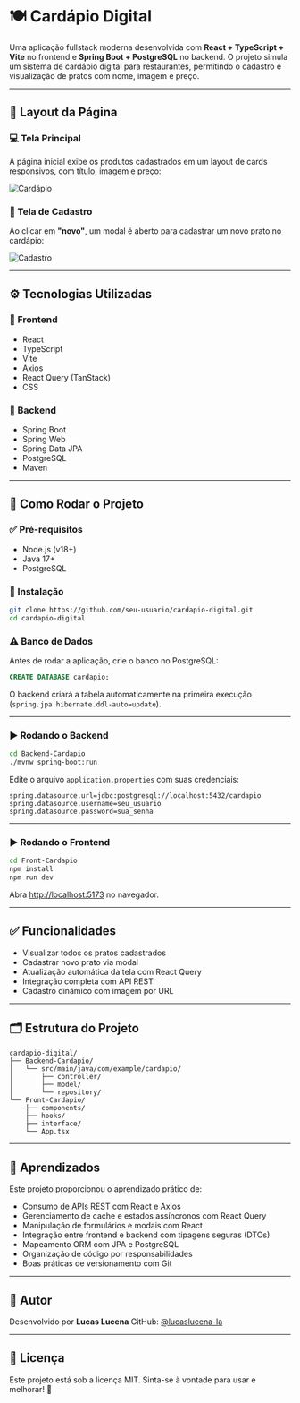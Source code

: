 # 🍽️ Cardápio Digital

Uma aplicação fullstack moderna desenvolvida com **React + TypeScript + Vite** no frontend e **Spring Boot + PostgreSQL** no backend. O projeto simula um sistema de cardápio digital para restaurantes, permitindo o cadastro e visualização de pratos com nome, imagem e preço.

---

## 📸 Layout da Página

### 💻 Tela Principal

A página inicial exibe os produtos cadastrados em um layout de cards responsivos, com título, imagem e preço:

![Cardápio](./public/assets/cardapio-preview.png)

### 📝 Tela de Cadastro

Ao clicar em **"novo"**, um modal é aberto para cadastrar um novo prato no cardápio:

![Cadastro](./public/assets/cadastro-preview.png)

---

## ⚙️ Tecnologias Utilizadas

### 🔹 Frontend

* React
* TypeScript
* Vite
* Axios
* React Query (TanStack)
* CSS

### 🔸 Backend

* Spring Boot
* Spring Web
* Spring Data JPA
* PostgreSQL
* Maven

---

## 🚀 Como Rodar o Projeto

### ✅ Pré-requisitos

* Node.js (v18+)
* Java 17+
* PostgreSQL

### 📆 Instalação

```bash
git clone https://github.com/seu-usuario/cardapio-digital.git
cd cardapio-digital
```

### ⚠️ Banco de Dados

Antes de rodar a aplicação, crie o banco no PostgreSQL:

```sql
CREATE DATABASE cardapio;
```

O backend criará a tabela automaticamente na primeira execução (`spring.jpa.hibernate.ddl-auto=update`).

---

### ▶️ Rodando o Backend

```bash
cd Backend-Cardapio
./mvnw spring-boot:run
```

Edite o arquivo `application.properties` com suas credenciais:

```properties
spring.datasource.url=jdbc:postgresql://localhost:5432/cardapio
spring.datasource.username=seu_usuario
spring.datasource.password=sua_senha
```

---

### ▶️ Rodando o Frontend

```bash
cd Front-Cardapio
npm install
npm run dev
```

Abra [http://localhost:5173](http://localhost:5173) no navegador.

---

## ✅ Funcionalidades

* Visualizar todos os pratos cadastrados
* Cadastrar novo prato via modal
* Atualização automática da tela com React Query
* Integração completa com API REST
* Cadastro dinâmico com imagem por URL

---

## 🗂️ Estrutura do Projeto

```
cardapio-digital/
├── Backend-Cardapio/
│   └── src/main/java/com/example/cardapio/
│       ├── controller/
│       ├── model/
│       └── repository/
└── Front-Cardapio/
    ├── components/
    ├── hooks/
    ├── interface/
    └── App.tsx
```

---

## 🧐 Aprendizados

Este projeto proporcionou o aprendizado prático de:

* Consumo de APIs REST com React e Axios
* Gerenciamento de cache e estados assíncronos com React Query
* Manipulação de formulários e modais com React
* Integração entre frontend e backend com tipagens seguras (DTOs)
* Mapeamento ORM com JPA e PostgreSQL
* Organização de código por responsabilidades
* Boas práticas de versionamento com Git

---

## 👤 Autor

Desenvolvido por **Lucas Lucena**
GitHub: [@lucaslucena-la](https://github.com/lucaslucena-la)

---

## 📝 Licença

Este projeto está sob a licença MIT. Sinta-se à vontade para usar e melhorar! 🚀
